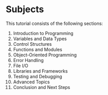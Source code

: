 # Subjects

This tutorial consists of the following sections:

1. Introduction to Programming
2. Variables and Data Types
3. Control Structures
4. Functions and Modules
5. Object-Oriented Programming
6. Error Handling
7. File I/O
8. Libraries and Frameworks
9. Testing and Debugging
10. Advanced Topics
11. Conclusion and Next Steps
